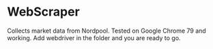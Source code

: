 # WebScraper
Collects market data from Nordpool.
Tested on Google Chrome 79 and working.
Add webdriver in the folder and you are ready to go.
